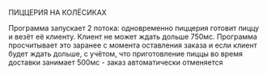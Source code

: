 ПИЦЦЕРИЯ НА КОЛЁСИКАХ

Программа запускает 2 потока: одновременно пиццерия готовит пиццу и везёт её клиенту.
Клиент не может ждать дольше 750мс. Программа просчитывает это заранее с момента оставления заказа и если клиент будет ждать дольше, с учётом, что приготовление пиццы во время доставки занимает 500мс - заказ автоматически отменяется
